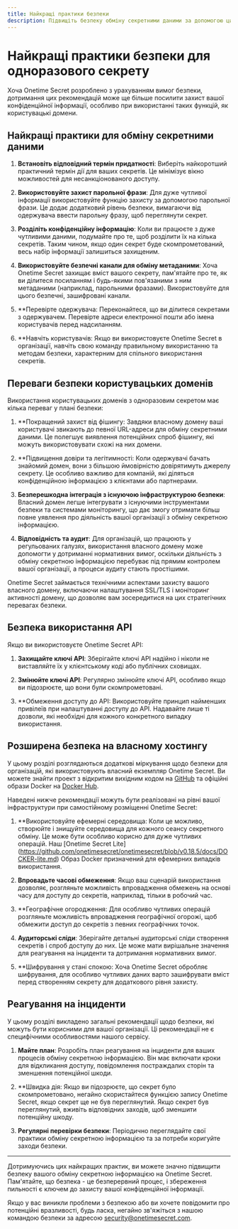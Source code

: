 ```yaml
---
title: Найкращі практики безпеки
description: Підвищіть безпеку обміну секретними даними за допомогою цих найкращих практик, специфічних для Onetime Secret, включаючи переваги безпеки користувацьких доменів.
---
```


# Найкращі практики безпеки для одноразового секрету

Хоча Onetime Secret розроблено з урахуванням вимог безпеки, дотримання цих рекомендацій може ще більше посилити захист вашої конфіденційної інформації, особливо при використанні таких функцій, як користувацькі домени.

## Найкращі практики для обміну секретними даними

1. **Встановіть відповідний термін придатності**: Виберіть найкоротший практичний термін дії для ваших секретів. Це мінімізує вікно можливостей для несанкціонованого доступу.

2. **Використовуйте захист парольної фрази**: Для дуже чутливої інформації використовуйте функцію захисту за допомогою парольної фрази. Це додає додатковий рівень безпеки, вимагаючи від одержувача ввести парольну фразу, щоб переглянути секрет.

3. **Розділіть конфіденційну інформацію**: Коли ви працюєте з дуже чутливими даними, подумайте про те, щоб розділити їх на кілька секретів. Таким чином, якщо один секрет буде скомпрометований, весь набір інформації залишиться захищеним.

4. **Використовуйте безпечні канали для обміну метаданими**: Хоча Onetime Secret захищає вміст вашого секрету, пам'ятайте про те, як ви ділитеся посиланням і будь-якими пов'язаними з ним метаданими (наприклад, парольними фразами). Використовуйте для цього безпечні, зашифровані канали.

5. **Перевірте одержувача: Переконайтеся, що ви ділитеся секретами з одержувачем. Перевірте адреси електронної пошти або імена користувачів перед надсиланням.

6. **Навчіть користувачів: Якщо ви використовуєте Onetime Secret в організації, навчіть свою команду правильному використанню та методам безпеки, характерним для спільного використання секретів.

## Переваги безпеки користувацьких доменів

Використання користувацьких доменів з одноразовим секретом має кілька переваг у плані безпеки:

1. **Покращений захист від фішингу: Завдяки власному домену ваші користувачі звикають до певної URL-адреси для обміну секретними даними. Це полегшує виявлення потенційних спроб фішингу, які можуть використовувати схожі на них домени.

2. **Підвищення довіри та легітимності: Коли одержувачі бачать знайомий домен, вони з більшою ймовірністю довірятимуть джерелу секрету. Це особливо важливо для компаній, які діляться конфіденційною інформацією з клієнтами або партнерами.

3. **Безперешкодна інтеграція з існуючою інфраструктурою безпеки**: Власний домен легше інтегрувати з існуючими інструментами безпеки та системами моніторингу, що дає змогу отримати більш повне уявлення про діяльність вашої організації з обміну секретною інформацією.

4. **Відповідність та аудит**: Для організацій, що працюють у регульованих галузях, використання власного домену може допомогти у дотриманні нормативних вимог, оскільки діяльність з обміну секретною інформацією перебуває під прямим контролем вашої організації, а процеси аудиту стають простішими.

Onetime Secret займається технічними аспектами захисту вашого власного домену, включаючи налаштування SSL/TLS і моніторинг активності домену, що дозволяє вам зосередитися на цих стратегічних перевагах безпеки.

## Безпека використання API

Якщо ви використовуєте Onetime Secret API:

1. **Захищайте ключі API**: Зберігайте ключі API надійно і ніколи не виставляйте їх у клієнтському коді або публічних сховищах.

2. **Змінюйте ключі API**: Регулярно змінюйте ключі API, особливо якщо ви підозрюєте, що вони були скомпрометовані.

3. **Обмеження доступу до API: Використовуйте принцип найменших привілеїв при налаштуванні доступу до API. Надавайте лише ті дозволи, які необхідні для кожного конкретного випадку використання.

## Розширена безпека на власному хостингу

У цьому розділі розглядаються додаткові міркування щодо безпеки для організацій, які використовують власний екземпляр Onetime Secret. Ви можете знайти проект з відкритим вихідним кодом на [GitHub](https://github.com/onetimesecret/onetimesecret) та офіційні образи Docker на [Docker Hub](https://hub.docker.com/r/onetimesecret/onetimesecret).

Наведені нижче рекомендації можуть бути реалізовані на рівні вашої інфраструктури при самостійному розміщенні Onetime Secret:

1. **Використовуйте ефемерні середовища: Коли це можливо, створюйте і знищуйте середовища для кожного сеансу секретного обміну. Це може бути особливо корисно для дуже чутливих операцій. Наш [Onetime Secret Lite] (https://github.com/onetimesecret/onetimesecret/blob/v0.18.5/docs/DOCKER-lite.md) Образ Docker призначений для ефемерних випадків використання.

2. **Впровадьте часові обмеження**: Якщо ваш сценарій використання дозволяє, розгляньте можливість впровадження обмежень на основі часу для доступу до секретів, наприклад, тільки в робочий час.

3. **Географічне огородження: Для особливо чутливих операцій розгляньте можливість впровадження географічної огорожі, щоб обмежити доступ до секретів з певних географічних точок.

4. **Аудиторські сліди**: Зберігайте детальні аудиторські сліди створення секретів і спроб доступу до них. Це може мати вирішальне значення для реагування на інциденти та дотримання нормативних вимог.

5. **Шифрування у стані спокою: Хоча Onetime Secret обробляє шифрування, для особливо чутливих даних варто зашифрувати вміст перед створенням секрету для додаткового рівня захисту.


## Реагування на інциденти

У цьому розділі викладено загальні рекомендації щодо безпеки, які можуть бути корисними для вашої організації. Ці рекомендації не є специфічними особливостями нашого сервісу.

1. **Майте план**: Розробіть план реагування на інциденти для ваших процесів обміну секретною інформацією. Він має включати кроки для відкликання доступу, повідомлення постраждалих сторін та зменшення потенційної шкоди.

2. **Швидка дія: Якщо ви підозрюєте, що секрет було скомпрометовано, негайно скористайтеся функцією запису Onetime Secret, якщо секрет ще не був переглянутий. Якщо секрет був переглянутий, вживіть відповідних заходів, щоб зменшити потенційну шкоду.

3. **Регулярні перевірки безпеки**: Періодично переглядайте свої практики обміну секретною інформацією та за потреби коригуйте заходи безпеки.

---

Дотримуючись цих найкращих практик, ви можете значно підвищити безпеку вашого обміну секретною інформацією на Onetime Secret. Пам'ятайте, що безпека - це безперервний процес, і збереження пильності є ключем до захисту вашої конфіденційної інформації.

Якщо у вас виникли проблеми з безпекою або ви хочете повідомити про потенційні вразливості, будь ласка, негайно зв'яжіться з нашою командою безпеки за адресою security@onetimesecret.com.
